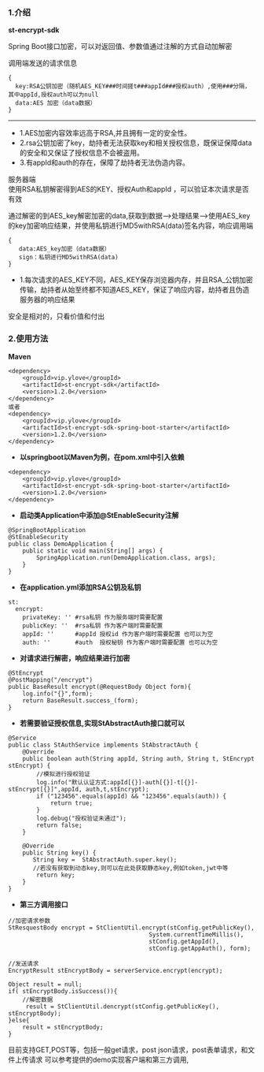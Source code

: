 ### 1.介绍
**st-encrypt-sdk** 

Spring Boot接口加密，可以对返回值、参数值通过注解的方式自动加解密


调用端发送的请求信息
```
{
  key:RSA公钥加密（随机AES_KEY###时间搓t###appId###授权auth）,使用###分隔，其中appId,授权auth可以为null
  data:AES 加密（data数据）
}
```

----
- 1.AES加密内容效率远高于RSA,并且拥有一定的安全性。
- 2.rsa公钥加密了key，劫持者无法获取key和相关授权信息，既保证保障data的安全和又保证了授权信息不会被盗用。
- 3.有appId和auth的存在，保障了劫持者无法伪造内容。

服务器端  
使用RSA私钥解密得到AES的KEY、授权Auth和appId ，可以验证本次请求是否有效

通过解密的到AES_key解密加密的data,获取到数据-->处理结果-->使用AES_key的key加密响应结果，并使用私钥进行MD5withRSA(data)签名内容，响应调用端
```
{
   data:AES_key加密（data数据）
   sign：私钥进行MD5withRSA(data)
}

```

- 1.每次请求的AES_KEY不同，AES_KEY保存浏览器内存，并且RSA_公钥加密传输，劫持者从始至终都不知道AES_KEY，保证了响应内容，劫持者且伪造服务器的响应结果


安全是相对的，只看价值和付出

### 2.使用方法
**Maven**
```
<dependency>
    <groupId>vip.ylove</groupId>
    <artifactId>st-encrypt-sdk</artifactId>
    <version>1.2.0</version>
</dependency>
或者
<dependency>
    <groupId>vip.ylove</groupId>
    <artifactId>st-encrypt-sdk-spring-boot-starter</artifactId>
    <version>1.2.0</version>
</dependency>
```

- **以springboot以Maven为例，在pom.xml中引入依赖**  
```
<dependency>
    <groupId>vip.ylove</groupId>
    <artifactId>st-encrypt-sdk-spring-boot-starter</artifactId>
    <version>1.2.0</version>
</dependency>
```
- **启动类Application中添加@StEnableSecurity注解**

```
@SpringBootApplication
@StEnableSecurity
public class DemoApplication {
    public static void main(String[] args) {
        SpringApplication.run(DemoApplication.class, args);
    }
}
```
- **在application.yml添加RSA公钥及私钥**

```
st:
  encrypt:
    privateKey: '' #rsa私钥 作为服务端时需要配置
    publicKey: ''  #rsa私钥 作为客户端时需要配置 
    appId: ''      #appId 授权id 作为客户端时需要配置 也可以为空
    auth: ''       #auth  授权秘钥 作为客户端时需要配置 也可以为空
```

- **对请求进行解密，响应结果进行加密**

```
@StEncrypt
@PostMapping("/encrypt")
public BaseResult encrypt(@RequestBody Object form){
    log.info("{}",form);
    return BaseResult.success_(form);
}
```
- **若需要验证授权信息,实现StAbstractAuth接口就可以**
```
@Service
public class StAuthService implements StAbstractAuth {
    @Override
    public boolean auth(String appId, String auth, String t, StEncrypt stEncrypt) {
        //模拟进行授权验证
        log.info("默认认证方式:appId[{}]-auth[{}]-t[{}]-stEncrypt[{}]",appId, auth,t,stEncrypt);
        if ("123456".equals(appId) && "123456".equals(auth)) {
            return true;
        }
        log.debug("授权验证未通过");
        return false;
    }

    @Override
    public String key() {
       String key =  StAbstractAuth.super.key();
       //若没有获取到动态key,则可以在此处获取静态key,例如token,jwt中等
        return key;
    }
}
```

- **第三方调用接口**
```
//加密请求参数
StResquestBody encrypt = StClientUtil.encrypt(stConfig.getPublicKey(),
                                        System.currentTimeMillis(),
                                        stConfig.getAppId(),
                                        stConfig.getAppAuth(), form);

//发送请求
EncryptResult stEncryptBody = serverService.encrypt(encrypt);

Object result = null;
if( stEncryptBody.isSuccess()){
    //解密数据
     result = StClientUtil.dencrypt(stConfig.getPublicKey(), stEncryptBody);
}else{
    result = stEncryptBody;
}

```
目前支持GET,POST等，包括一般get请求，post json请求，post表单请求，和文件上传请求
可以参考提供的demo实现客户端和第三方调用,








